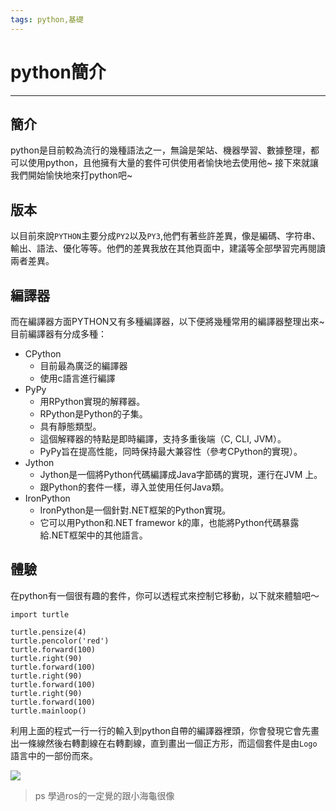 ```yaml
---
tags: python,基礎
---
```

# python簡介
---
## 簡介
python是目前較為流行的幾種語法之一，無論是架站、機器學習、數據整理，都可以使用python，且他擁有大量的套件可供使用者愉快地去使用他~
接下來就讓我們開始愉快地來打python吧~

## 版本

以目前來說```PYTHON```主要分成```PY2```以及```PY3```,他們有著些許差異，像是編碼、字符串、輸出、語法、優化等等。他們的差異我放在其他頁面中，建議等全部學習完再閱讀兩者差異。

## 編譯器

而在編譯器方面PYTHON又有多種編譯器，以下便將幾種常用的編譯器整理出來~
目前編譯器有分成多種：

- CPython
    - 目前最為廣泛的編譯器
    - 使用c語言進行編譯
- PyPy
    - 用RPython實現的解釋器。
    - RPython是Python的子集。
    - 具有靜態類型。
    - 這個解釋器的特點是即時編譯，支持多重後端（C, CLI, JVM）。
    - PyPy旨在提高性能，同時保持最大兼容性（參考CPython的實現）。
- Jython
    - Jython是一個將Python代碼編譯成Java字節碼的實現，運行在JVM 上。
    - 跟Python的套件一樣，導入並使用任何Java類。
- IronPython
    - IronPython是一個針對.NET框架的Python實現。
    - 它可以用Python和.NET framewor k的庫，也能將Python代碼暴露給.NET框架中的其他語言。

## 體驗

在python有一個很有趣的套件，你可以透程式來控制它移動，以下就來體驗吧～
```python=
import turtle

turtle.pensize(4)
turtle.pencolor('red')
turtle.forward(100)
turtle.right(90)
turtle.forward(100)
turtle.right(90)
turtle.forward(100)
turtle.right(90)
turtle.forward(100)
turtle.mainloop()
```
利用上面的程式一行一行的輸入到python自帶的編譯器裡頭，你會發現它會先畫出一條線然後右轉劃線在右轉劃線，直到畫出一個正方形，而這個套件是由```Logo```語言中的一部份而來。

![](https://i.imgur.com/3KmX31P.png)

>ps 學過ros的一定覺的跟小海龜很像